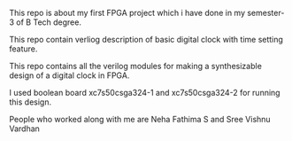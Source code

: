 <p>
This repo is about my first FPGA project which i have done in my semester-3 of B Tech degree.
  
This repo contain verliog description of  basic digital clock with time setting feature.
  
This repo contains all the verilog modules for making a synthesizable design of a digital clock in FPGA.

I used boolean board xc7s50csga324-1 and xc7s50csga324-2 for running this design.


People who worked along with me are Neha Fathima S and Sree Vishnu Vardhan


</p>
  
